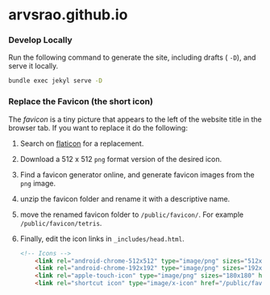 # arvsrao.github.io


### Develop Locally

Run the following command to generate the site, including drafts ( `-D`), and serve it locally.

```bash
bundle exec jekyl serve -D
```

### Replace the Favicon (the short icon)

The *favicon* is a tiny picture that appears to the left of the website title in the browser tab. If you want to replace it do the following:

1. Search on [flaticon](https://www.flaticon.com/icons) for a replacement. 

2. Download a 512 x 512 `png` format version of the desired icon.

3. Find a favicon generator online, and generate favicon images from the `png` image. 

4. unzip the favicon folder and rename it with a descriptive name. 

5. move the renamed favicon folder to `/public/favicon/`. For example `/public/favicon/tetris`.

6. Finally, edit the icon links in `_includes/head.html`.

   ```HTML
   <!-- Icons -->
       <link rel="android-chrome-512x512" type="image/png" sizes="512x512" href="/public/favicon/tetris/android-chrome-512x512.png">
       <link rel="android-chrome-192x192" type="image/png" sizes="192x192" href="/public/favicon/tetris/android-chrome-192x192.png">
       <link rel="apple-touch-icon" type="image/png" sizes="180x180" href="/public/favicon/tetris/apple-touch-icon.png">
       <link rel="shortcut icon" type="image/x-icon" href="/public/favicon/tetris/favicon.ico">
   ```



[1]: https://www.moncefbelyamani.com/how-to-install-xcode-homebrew-git-rvm-ruby-on-mac/?utm_source=stackoverflow
